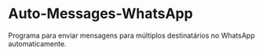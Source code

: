 # Auto-Messages-WhatsApp
Programa para enviar mensagens para múltiplos destinatários no WhatsApp automaticamente.
